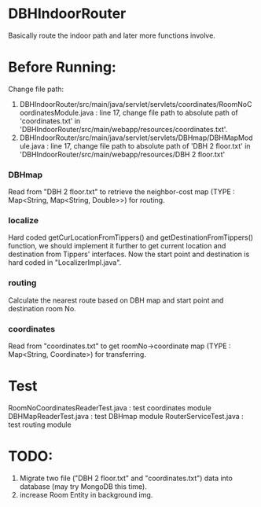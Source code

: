 # DBHIndoorRouter
Basically route the indoor path and later more functions involve.

# Before Running:
Change file path: 
1. DBHIndoorRouter/src/main/java/servlet/servlets/coordinates/RoomNoCoordinatesModule.java : line 17, change file path to absolute path of 'coordinates.txt' in 'DBHIndoorRouter/src/main/webapp/resources/coordinates.txt'.
2. DBHIndoorRouter/src/main/java/servlet/servlets/DBHmap/DBHMapModule.java : line 17, change file path to absolute path of 'DBH 2 floor.txt' in 'DBHIndoorRouter/src/main/webapp/resources/DBH 2 floor.txt'

### DBHmap
Read from "DBH 2 floor.txt" to retrieve the neighbor-cost map (TYPE : Map<String, Map<String, Double>>) for routing.
### localize
Hard coded getCurLocationFromTippers() and getDestinationFromTippers() function, we should implement it further to get current location and destination from Tippers' interfaces.
Now the start point and destination is hard coded in "LocalizerImpl.java".
### routing
Calculate the nearest route based on DBH map and start point and destination room No.
### coordinates
Read from "coordinates.txt" to get roomNo->coordinate map (TYPE : Map<String, Coordinate>) for transferring.

# Test
RoomNoCoordinatesReaderTest.java : test coordinates module
DBHMapReaderTest.java : test DBHmap module
RouterServiceTest.java : test routing module

# TODO:
1. Migrate two file ("DBH 2 floor.txt" and "coordinates.txt") data into database (may try MongoDB this time).
2. increase Room Entity in background img.